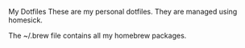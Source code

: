My Dotfiles
These are my personal dotfiles. They are managed using homesick.

The ~/.brew file contains all my homebrew packages.
